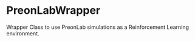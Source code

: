 # PreonLabWrapper
Wrapper Class to use PreonLab simulations as a Reinforcement Learning environment.
